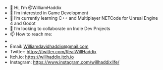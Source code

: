 - 👋 Hi, I’m @WilliamHaddix
- 👀 I’m interested in Game Development
- 🌱 I’m currently learning C++ and Multiplayer NETCode for Unreal Engine 4 and Godot
- 💞️ I’m looking to collaborate on Indie Dev Projects
- 📫 How to reach me:
- 
- Email: Williamdavidhaddix@gmail.com
- Twitter: https://twitter.com/RealWillHaddix
- Itch.io: https://willhaddix.itch.io
- Instagram: https://www.instagram.com/willhaddixlife/
